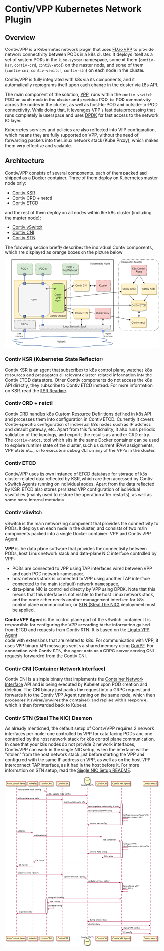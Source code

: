 # Contiv/VPP Kubernetes Network Plugin


## Overview
Contiv/VPP is a Kubernetes network plugin that uses [FD.io VPP](https://fd.io/) 
to provide network connectivity between PODs in a k8s cluster.
It deploys itself as a set of system PODs in the `kube-system` namespace,
some of them (`contiv-ksr`, `contiv-crd`, `contiv-etcd`) on the master node, and some
of them (`contiv-cni`, `contiv-vswitch`, `contiv-stn`) on each node in the cluster.

Contiv/VPP is fully integrated with k8s via its components,
and it automatically reprograms itself upon each change in the cluster
via k8s API.

The main component of the solution, [VPP](https://fd.io/technology/#vpp), 
runs within the `contiv-vswitch` POD on each node in the cluster and provides 
POD-to-POD connectivity across the nodes in the cluster, as well as host-to-POD 
and outside-to-POD connectivity. While doing that, it leverages
VPP's fast data processing that runs completely in userspace and uses 
[DPDK](https://dpdk.org/) for fast access to the network IO layer.

Kubernetes services and policies are also reflected into VPP configuration,
which means they are fully supported on VPP, without the need of forwarding 
packets into the Linux network stack (Kube Proxy), which makes them very 
effective and scalable.


## Architecture

Contiv/VPP consists of several components, each of them packed and shipped as
a Docker container. Three of them deploy on Kubernetes master node only:

 - [Contiv KSR](#contiv-ksr-(kubernetes-state-reflector))
 - [Contiv CRD + netctl](#contiv-crd-netctl)
 - [Contiv ETCD](#contiv-etcd)

and the rest of them deploy on all nodes within the k8s cluster (including the master node):

- [Contiv vSwitch](#contiv-vswitch)
- [Contiv CNI](#contiv-cni-(container-network-interface))
- [Contiv STN](#contiv-stn-(steal-the-nic)-daemon)


The following section briefly describes the individual Contiv components, which are displayed
as orange boxes on the picture below:

[![Contiv/VPP Architecture](img/contiv-arch.png)](img/contiv-arch.svg)


### Contiv KSR (Kubernetes State Reflector)
Contiv KSR is an agent that subscribes to k8s control plane, watches k8s resources and 
propagates all relevant cluster-related information into the Contiv ETCD data store. 
Other Contiv components do not access the k8s API directly, they subscribe to
Contiv ETCD instead. For more information on KSR, read the 
[KSR Readme](../cmd/contiv-ksr/README.md).

### Contiv CRD + netctl
Contiv CRD handles k8s Custom Resource Definitions defined in k8s API and
processes them into configuration in Contiv ETCD. Currently it covers 
Contiv-specific configuration of individual k8s nodes such as IP address and default
gateway, etc. Apart from this functionality, it also runs periodic validation
of the topology, and exports the results as another CRD entry.
The `contiv-netctl` tool which sits in the same Docker container can be used to
explore runtime state of the cluster, such us current IPAM assignments,
VPP state etc., or to execute a debug CLI on any of the VPPs in the cluster.

### Contiv ETCD
Contiv/VPP uses its own instance of ETCD database for storage of k8s cluster-related data
reflected by KSR, which are then accessed by Contiv vSwitch Agents running on
individual nodes. Apart from the data reflected by KSR, ETCD also stores persisted VPP
configuration of individual vswitches (mainly used to restore the operation after restarts), 
as well as some more internal metadata.


### Contiv vSwitch
vSwitch is the main networking component that provides the connectivity to PODs.
It deploys on each node in the cluster, and consists of two main components packed
into a single Docker container: VPP and Contiv VPP Agent.

**VPP** is the data plane software that provides the connectivity between PODs, host Linux
network stack and data-plane NIC interface controlled by VPP:
 - PODs are connected to VPP using TAP interfaces wired between VPP and each POD network namespace,
 - host network stack is connected to VPP using another TAP interface connected 
 to the main (default) network namespace,
 - data-plane NIC is controlled directly by VPP using DPDK. Note that this means that
 this interface is not visible to the host Linux network stack, and the node either needs another
 management interface for k8s control plane communication, or 
 [STN (Steal The NIC)](setup/SINGLE_NIC_SETUP.md) deployment must be applied.

**Contiv VPP Agent** is the control plane part of the vSwitch container. It is responsible
for configuring the VPP according to the information gained from ETCD and requests
from Contiv STN. It is based on the  [Ligato VPP Agent](https://github.com/ligato/vpp-agent)  
code with extensions that are related to k8s. 
For communication with VPP, it uses VPP binary API messages sent via shared memory using 
[GoVPP](https://wiki.fd.io/view/GoVPP).
For connection with Contiv STN, the agent acts as a GRPC server serving CNI requests 
forwarded from the Contiv CNI.


### Contiv CNI (Container Network Interface)
Contiv CNI is a simple binary that implements the 
[Container Network Interface](https://github.com/containernetworking/cni) 
API and is being executed by Kubelet upon POD creation and deletion. The CNI binary
just packs the request into a GRPC request and forwards it to the Contiv VPP Agent
running on the same node, which then processes it (wires/unwires the container) 
and replies with a response, which is then forwarded back to Kubelet.


### Contiv STN (Steal The NIC) Daemon
As already mentioned, the default setup of Contiv/VPP requires 2 network interfaces
per node: one controlled by VPP for data facing PODs and one controlled by the host
network stack for k8s control plane communication. In case that your k8s nodes
do not provide 2 network interfaces, Contiv/VPP can work in the single NIC setup,
when the interface will be "stolen" from the host network stack just before starting
the VPP and configured with the same IP address on VPP, as well as 
on the host-VPP interconnect TAP interface, as it had in the host before it. 
For more information on STN setup, read the [Single NIC Setup README](setup/SINGLE_NIC_SETUP.md).

[![Contiv/VPP Architecture](img/contiv-flow.png)](img/contiv-flow.png)